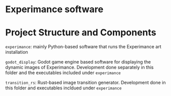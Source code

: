 # Experimance software


# Project Structure and Components

`experimance`: mainly Python-based software that runs the Experimance art installation

`godot_display`: Godot game engine based software for displaying the dynamic images of Experimance. Development done separately in this folder and the executables included under `experimance`

`transition_rs`: Rust-based image transition generator. Development done in this folder and executables incldued under `experimance`

